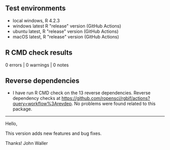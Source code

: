 ## Test environments

* local windows, R 4.2.3
* windows latest R "release" version (GitHub Actions)
* ubuntu latest, R "release" version (GitHub Actions)
* macOS latest, R "release" version (GitHub Actions)

## R CMD check results

0 errors | 0 warnings | 0 notes

## Reverse dependencies

* I have run R CMD check on the 13 reverse dependencies. Reverse dependency checks at <https://github.com/ropensci/rgbif/actions?query=workflow%3Arevdep>. No problems were found related to this package.

--------

Hello,

This version adds new features and bug fixes. 

Thanks!
John Waller